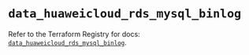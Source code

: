 # `data_huaweicloud_rds_mysql_binlog`

Refer to the Terraform Registry for docs: [`data_huaweicloud_rds_mysql_binlog`](https://registry.terraform.io/providers/huaweicloud/huaweicloud/1.71.1/docs/data-sources/rds_mysql_binlog).
